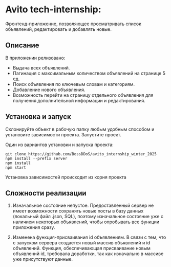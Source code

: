# Avito tech-internship:

Фронтенд-приложение, позволяющее просматривать список объявлений, редактировать и добавлять новые.

## Описание

В приложении релизовано:

- Выдача всех объявлений.
- Пагинация с максимальным количеством объявлений на странице 5 ед.
- Поиск объявления по ключевым словам и категориям.
- Добавление нового объявления.
- Возможность перейти на страницу отдельного объявления для получения дополнительной информации и редактирования.

## Установка и запуск

Склонируйте объект в рабочую папку любым удобным способом и установите зависимости проекта. Запустите проект.

Один из вариантов установки и запуска проекта:

```
git clone https://github.com/BossDDoS/avito_internship_winter_2025
npm install --prefix server
npm install
npm start
```

Установка зависимостей происходит из корня проекта

## Сложности реализации

1. Изначальное состояние непустое.
   Предоставленный сервер не имеет возможности сохранять новые посты в базу данных (локальный файл .json, SQL), поэтому изначальное состояние уже с наличием некоторых объявлений, чтобы опробывать все функции приложения сразу.

2. Изменена функция-присваивания id объявлениям.
   В связи с тем, что с запуском сервера создается новый массив объявлений и id объявлений. Функция, обеспечивающая присваивание новым объявлений id, требовала доработки, так как изначально в массиве уже присутствуют данные.
